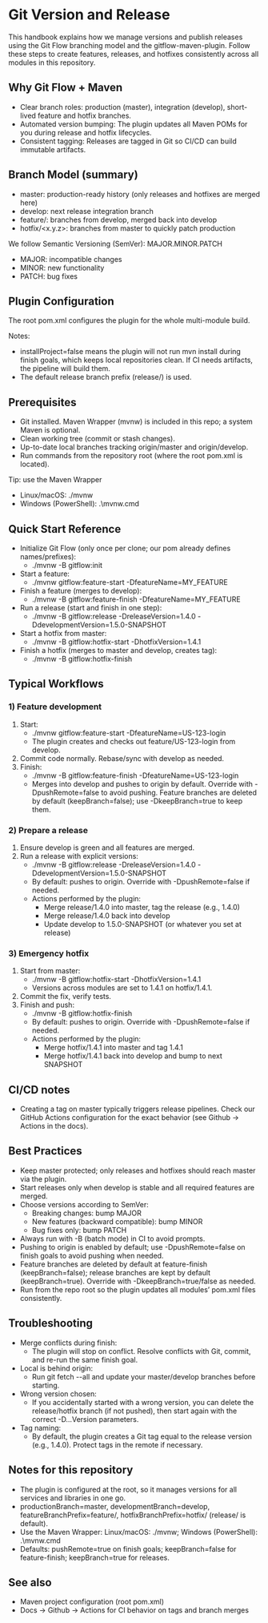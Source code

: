 # Git Version and Release

This handbook explains how we manage versions and publish releases using the Git Flow branching model and the gitflow-maven-plugin. Follow these steps to create features, releases, and hotfixes consistently across all modules in this repository.

## Why Git Flow + Maven

- Clear branch roles: production (master), integration (develop), short-lived feature and hotfix branches.
- Automated version bumping: The plugin updates all Maven POMs for you during release and hotfix lifecycles.
- Consistent tagging: Releases are tagged in Git so CI/CD can build immutable artifacts.

## Branch Model (summary)

- master: production-ready history (only releases and hotfixes are merged here)
- develop: next release integration branch
- feature/<name>: branches from develop, merged back into develop
- hotfix/<x.y.z>: branches from master to quickly patch production

We follow Semantic Versioning (SemVer): MAJOR.MINOR.PATCH
- MAJOR: incompatible changes
- MINOR: new functionality
- PATCH: bug fixes

## Plugin Configuration

The root pom.xml configures the plugin for the whole multi-module build.

Notes:
- installProject=false means the plugin will not run mvn install during finish goals, which keeps local repositories clean. If CI needs artifacts, the pipeline will build them.
- The default release branch prefix (release/) is used.

## Prerequisites

- Git installed. Maven Wrapper (mvnw) is included in this repo; a system Maven is optional.
- Clean working tree (commit or stash changes).
- Up-to-date local branches tracking origin/master and origin/develop.
- Run commands from the repository root (where the root pom.xml is located).

Tip: use the Maven Wrapper
- Linux/macOS: ./mvnw
- Windows (PowerShell): .\\mvnw.cmd

## Quick Start Reference

- Initialize Git Flow (only once per clone; our pom already defines names/prefixes):
  - ./mvnw -B gitflow:init
- Start a feature:
  - ./mvnw gitflow:feature-start -DfeatureName=MY_FEATURE
- Finish a feature (merges to develop):
  - ./mvnw -B gitflow:feature-finish -DfeatureName=MY_FEATURE
- Run a release (start and finish in one step):
  - ./mvnw -B gitflow:release -DreleaseVersion=1.4.0 -DdevelopmentVersion=1.5.0-SNAPSHOT
- Start a hotfix from master:
  - ./mvnw -B gitflow:hotfix-start -DhotfixVersion=1.4.1
- Finish a hotfix (merges to master and develop, creates tag):
  - ./mvnw -B gitflow:hotfix-finish

## Typical Workflows

### 1) Feature development
1. Start:
   - ./mvnw gitflow:feature-start -DfeatureName=US-123-login
   - The plugin creates and checks out feature/US-123-login from develop.
2. Commit code normally. Rebase/sync with develop as needed.
3. Finish:
   - ./mvnw -B gitflow:feature-finish -DfeatureName=US-123-login
   - Merges into develop and pushes to origin by default. Override with -DpushRemote=false to avoid pushing. Feature branches are deleted by default (keepBranch=false); use -DkeepBranch=true to keep them.

### 2) Prepare a release
1. Ensure develop is green and all features are merged.
2. Run a release with explicit versions:
   - ./mvnw -B gitflow:release -DreleaseVersion=1.4.0 -DdevelopmentVersion=1.5.0-SNAPSHOT
   - By default: pushes to origin. Override with -DpushRemote=false if needed.
   - Actions performed by the plugin:
     - Merge release/1.4.0 into master, tag the release (e.g., 1.4.0)
     - Merge release/1.4.0 back into develop
     - Update develop to 1.5.0-SNAPSHOT (or whatever you set at release)

### 3) Emergency hotfix
1. Start from master:
   - ./mvnw -B gitflow:hotfix-start -DhotfixVersion=1.4.1
   - Versions across modules are set to 1.4.1 on hotfix/1.4.1.
2. Commit the fix, verify tests.
3. Finish and push:
   - ./mvnw -B gitflow:hotfix-finish
   - By default: pushes to origin. Override with -DpushRemote=false if needed.
   - Actions performed by the plugin:
     - Merge hotfix/1.4.1 into master and tag 1.4.1
     - Merge hotfix/1.4.1 back into develop and bump to next SNAPSHOT

## CI/CD notes

- Creating a tag on master typically triggers release pipelines. Check our GitHub Actions configuration for the exact behavior (see Github → Actions in the docs).

## Best Practices

- Keep master protected; only releases and hotfixes should reach master via the plugin.
- Start releases only when develop is stable and all required features are merged.
- Choose versions according to SemVer:
  - Breaking changes: bump MAJOR
  - New features (backward compatible): bump MINOR
  - Bug fixes only: bump PATCH
- Always run with -B (batch mode) in CI to avoid prompts.
- Pushing to origin is enabled by default; use -DpushRemote=false on finish goals to avoid pushing when needed.
- Feature branches are deleted by default at feature-finish (keepBranch=false); release branches are kept by default (keepBranch=true). Override with -DkeepBranch=true/false as needed.
- Run from the repo root so the plugin updates all modules’ pom.xml files consistently.

## Troubleshooting

- Merge conflicts during finish:
  - The plugin will stop on conflict. Resolve conflicts with Git, commit, and re-run the same finish goal.
- Local is behind origin:
  - Run git fetch --all and update your master/develop branches before starting.
- Wrong version chosen:
  - If you accidentally started with a wrong version, you can delete the release/hotfix branch (if not pushed), then start again with the correct -D…Version parameters.
- Tag naming:
  - By default, the plugin creates a Git tag equal to the release version (e.g., 1.4.0). Protect tags in the remote if necessary.

## Notes for this repository

- The plugin is configured at the root, so it manages versions for all services and libraries in one go.
- productionBranch=master, developmentBranch=develop, featureBranchPrefix=feature/, hotfixBranchPrefix=hotfix/ (release/ is default).
- Use the Maven Wrapper: Linux/macOS: ./mvnw; Windows (PowerShell): .\\mvnw.cmd
- Defaults: pushRemote=true on finish goals; keepBranch=false for feature-finish; keepBranch=true for releases.

## See also

- Maven project configuration (root pom.xml)
- Docs → Github → Actions for CI behavior on tags and branch merges

